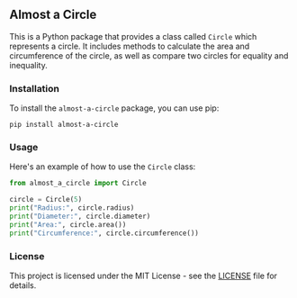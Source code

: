 
## Almost a Circle

This is a Python package that provides a class called `Circle` which represents a circle. It includes methods to calculate the area and circumference of the circle, as well as compare two circles for equality and inequality.

### Installation

To install the `almost-a-circle` package, you can use pip:

```shell
pip install almost-a-circle
```

### Usage

Here's an example of how to use the `Circle` class:

```python
from almost_a_circle import Circle

circle = Circle(5)
print("Radius:", circle.radius)
print("Diameter:", circle.diameter)
print("Area:", circle.area())
print("Circumference:", circle.circumference())
```

### License

This project is licensed under the MIT License - see the [LICENSE](LICENSE) file for details.
